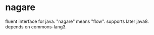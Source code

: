 # nagare
fluent interface for java.
"nagare" means "flow".
supports later java8.
depends on commons-lang3.
